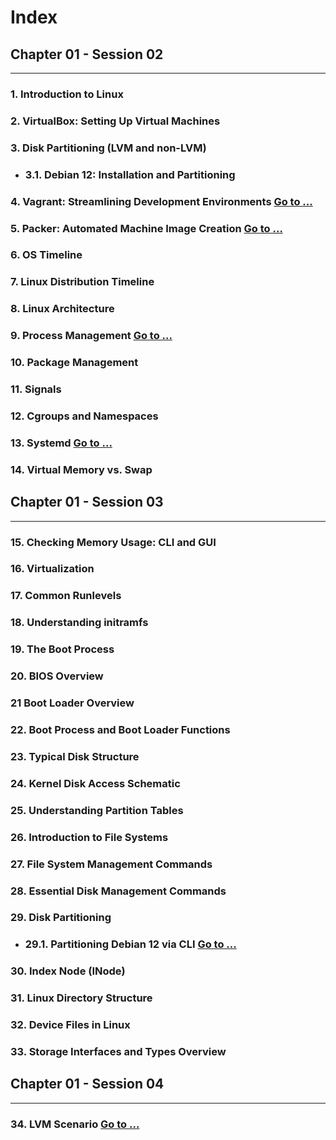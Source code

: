 # Index

## Chapter 01 - Session 02

---

### 1. **Introduction to Linux**
### 2. **VirtualBox: Setting Up Virtual Machines**
### 3. **Disk Partitioning (LVM and non-LVM)**
- ### 3.1. **Debian 12: Installation and Partitioning**
### 4. **Vagrant: Streamlining Development Environments [Go to ...](chapter_01/session_02/vagrant/Vagrantfile)**
### 5. **Packer: Automated Machine Image Creation [Go to ...](chapter_01/session_02/packer/debian-12-mini.json)**
### 6. **OS Timeline**
### 7. **Linux Distribution Timeline**
### 8. **Linux Architecture**
### 9. **Process Management [Go to ...](chapter_01/session_02/process%20management/README.md)**
### 10. **Package Management**
### 11. **Signals**
### 12. **Cgroups and Namespaces**
### 13. **Systemd [Go to ...](chapter_01/session_02/systemd/README.md)**
### 14. **Virtual Memory vs. Swap**

## Chapter 01 - Session 03

---

### 15. **Checking Memory Usage: CLI and GUI**
### 16. **Virtualization**
### 17. **Common Runlevels**
### 18. **Understanding initramfs**
### 19. **The Boot Process**
### 20. **BIOS Overview**
### 21 **Boot Loader Overview**
### 22. **Boot Process and Boot Loader Functions**
### 23. **Typical Disk Structure**
### 24. **Kernel Disk Access Schematic**
### 25. **Understanding Partition Tables**
### 26. **Introduction to File Systems**
### 27. **File System Management Commands**
### 28. **Essential Disk Management Commands**
### 29. **Disk Partitioning**
- ### 29.1. **Partitioning Debian 12 via CLI [Go to ...](chapter_01/session_03/vagrant-expert/README.md)**
### 30. **Index Node (INode)**
### 31. **Linux Directory Structure**
### 32. **Device Files in Linux**
### 33. **Storage Interfaces and Types Overview**

## Chapter 01 - Session 04

---
### 34. **LVM Scenario [Go to ...](chapter_01/session_04/lvm/README.md)**